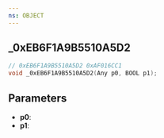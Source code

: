 ```yaml
---
ns: OBJECT
---
```

## _0xEB6F1A9B5510A5D2

```c
// 0xEB6F1A9B5510A5D2 0xAF016CC1
void _0xEB6F1A9B5510A5D2(Any p0, BOOL p1);
```

## Parameters
* **p0**:
* **p1**:
